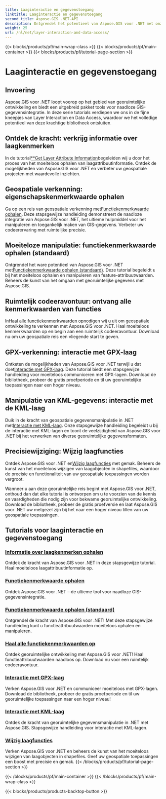 ```yaml
---
title: Laaginteractie en gegevenstoegang
linktitle: Laaginteractie en gegevenstoegang
second_title: Aspose.GIS .NET-API
description: Ontgrendel het potentieel van Aspose.GIS voor .NET met onze Layer Interaction & Data Access Tutorials. Verken georuimtelijke ontwikkeling en manipuleer naadloos functies.
weight: 25
url: /nl/net/layer-interaction-and-data-access/
---
```


{{< blocks/products/pf/main-wrap-class >}}
{{< blocks/products/pf/main-container >}}
{{< blocks/products/pf/tutorial-page-section >}}

# Laaginteractie en gegevenstoegang

## Invoering

Aspose.GIS voor .NET loopt voorop op het gebied van georuimtelijke ontwikkeling en biedt een uitgebreid pakket tools voor naadloze GIS-gegevensintegratie. In deze serie tutorials verdiepen we ons in de fijne kneepjes van Layer Interaction en Data Access, waardoor we het volledige potentieel van deze krachtige bibliotheek ontsluiten.

## Ontdek de kracht: verkrijg informatie over laagkenmerken
 In de tutorial[**Get Layer Attribute Information](./get-layer-attribute-information/)begeleiden wij u door het proces van het moeiteloos ophalen van laagattribuutinformatie. Ontdek de mogelijkheden van Aspose.GIS voor .NET en verbeter uw geospatiale projecten met waardevolle inzichten.

## Geospatiale verkenning: eigenschapskenmerkwaarde ophalen
Ga op een reis van geospatiale verkenning met[Functiekenmerkwaarde ophalen](./get-feature-attribute-value/). Deze stapsgewijze handleiding demonstreert de naadloze integratie van Aspose.GIS voor .NET, het ultieme hulpmiddel voor het manipuleren en toegankelijk maken van GIS-gegevens. Verbeter uw codeerervaring met ruimtelijke precisie.

## Moeiteloze manipulatie: functiekenmerkwaarde ophalen (standaard)
 Ontgrendel het ware potentieel van Aspose.GIS voor .NET met[Functiekenmerkwaarde ophalen (standaard)](./get-feature-attribute-value-default/). Deze tutorial begeleidt u bij het moeiteloos ophalen en manipuleren van feature-attribuutwaarden. Beheers de kunst van het omgaan met georuimtelijke gegevens met Aspose.GIS.

## Ruimtelijk codeeravontuur: ontvang alle kenmerkwaarden van functies
 In[Haal alle functiekenmerkwaarden op](./get-all-feature-attribute-values/)nodigen wij u uit om geospatiale ontwikkeling te verkennen met Aspose.GIS voor .NET. Haal moeiteloos kenmerkwaarden op en begin aan een ruimtelijk codeeravontuur. Download nu om uw geospatiale reis een vliegende start te geven.

## GPX-verkenning: interactie met GPX-laag
Ontketen de mogelijkheden van Aspose.GIS voor .NET terwijl u dat doet[Interactie met GPX-laag](./interact-with-gpx-layer/). Deze tutorial biedt een stapsgewijze handleiding voor moeiteloos communiceren met GPX-lagen. Download de bibliotheek, probeer de gratis proefperiode en til uw georuimtelijke toepassingen naar een hoger niveau.

## Manipulatie van KML-gegevens: interactie met de KML-laag
 Duik in de kracht van geospatiale gegevensmanipulatie in .NET met[Interactie met KML-laag](./interact-with-kml-layer/). Onze stapsgewijze handleiding begeleidt u bij de interactie met KML-lagen en toont de veelzijdigheid van Aspose.GIS voor .NET bij het verwerken van diverse georuimtelijke gegevensformaten.

## Precisiewijziging: Wijzig laagfuncties
 Ontdek Aspose.GIS voor .NET en[Wijzig laagfuncties](./modify-layer-features/) met gemak. Beheers de kunst van het moeiteloos wijzigen van laagobjecten in shapefiles, waardoor de precisie en functionaliteit van uw geospatiale toepassingen worden vergroot.

Wanneer u aan deze georuimtelijke reis begint met Aspose.GIS voor .NET, onthoud dan dat elke tutorial is ontworpen om u te voorzien van de kennis en vaardigheden die nodig zijn voor bekwame georuimtelijke ontwikkeling. Download de bibliotheek, probeer de gratis proefversie en laat Aspose.GIS voor .NET uw metgezel zijn bij het naar een hoger niveau tillen van uw geospatiale toepassingen.

## Tutorials voor laaginteractie en gegevenstoegang
### [Informatie over laagkenmerken ophalen](./get-layer-attribute-information/)
Ontdek de kracht van Aspose.GIS voor .NET in deze stapsgewijze tutorial. Haal moeiteloos laagattribuutinformatie op. 
### [Functiekenmerkwaarde ophalen](./get-feature-attribute-value/)
Ontdek Aspose.GIS voor .NET – de ultieme tool voor naadloze GIS-gegevensintegratie.
### [Functiekenmerkwaarde ophalen (standaard)](./get-feature-attribute-value-default/)
Ontgrendel de kracht van Aspose.GIS voor .NET! Met deze stapsgewijze handleiding kunt u functieattribuutwaarden moeiteloos ophalen en manipuleren.
### [Haal alle functiekenmerkwaarden op](./get-all-feature-attribute-values/)
Ontdek georuimtelijke ontwikkeling met Aspose.GIS voor .NET! Haal functieattribuutwaarden naadloos op. Download nu voor een ruimtelijk codeeravontuur.
### [Interactie met GPX-laag](./interact-with-gpx-layer/)
Verken Aspose.GIS voor .NET en communiceer moeiteloos met GPX-lagen. Download de bibliotheek, probeer de gratis proefperiode en til uw georuimtelijke toepassingen naar een hoger niveau!
### [Interactie met KML-laag](./interact-with-kml-layer/)
Ontdek de kracht van georuimtelijke gegevensmanipulatie in .NET met Aspose.GIS. Stapsgewijze handleiding voor interactie met KML-lagen. 
### [Wijzig laagfuncties](./modify-layer-features/)
Verken Aspose.GIS voor .NET en beheers de kunst van het moeiteloos wijzigen van laagobjecten in shapefiles. Geef uw geospatiale toepassingen een boost met precisie en gemak.
{{< /blocks/products/pf/tutorial-page-section >}}

{{< /blocks/products/pf/main-container >}}
{{< /blocks/products/pf/main-wrap-class >}}

{{< blocks/products/products-backtop-button >}}
